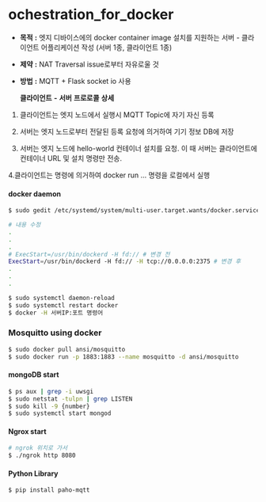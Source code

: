 # ochestration_for_docker

* **목적** **:** 엣지 디바이스에의 docker container image 설치를 지원하는 
   서버 - 클라이언트 어플리케이션 작성 (서버 1종, 클라이언트 1종)

* **제약** **:** NAT Traversal issue로부터 자유로울 것

* **방법** **:** MQTT + Flask socket io 사용



   **클라이언트** **-** **서버** **프로로콜** **상세**

1. 클라이언트는 엣지 노드에서 실행시 MQTT Topic에 자기 자신 등록

2. 서버는 엣지 노드로부터 전달된 등록 요청에 의거하여 기기 정보 DB에 저장

3. 서버는 엣지 노드에 hello-world 컨테이너 설치를 요청. 이 때 서버는 클라이언트에 컨테이너 URL 및 설치 명령만 전송.

4.클라이언트는 명령에 의거하여 docker run … 명령을 로컬에서 실행

#### docker daemon

```sh
$ sudo gedit /etc/systemd/system/multi-user.target.wants/docker.service

# 내용 수정
.
.
.
# ExecStart=/usr/bin/dockerd -H fd:// # 변경 전
ExecStart=/usr/bin/dockerd -H fd:// -H tcp://0.0.0.0:2375 # 변경 후
.
.
.

$ sudo systemctl daemon-reload
$ sudo systemctl restart docker
$ docker -H 서버IP:포트 명령어
```



### Mosquitto using docker

```sh
$ sudo docker pull ansi/mosquitto
$ sudo docker run -p 1883:1883 --name mosquitto -d ansi/mosquitto
```



#### mongoDB start

```sh
$ ps aux | grep -i uwsgi
$ sudo netstat -tulpn | grep LISTEN
$ sudo kill -9 {number}
$ sudo systemctl start mongod
```



#### Ngrox start

```sh
# ngrok 위치로 가서
$ ./ngrok http 8080

```

#### Python Library

```sh
$ pip install paho-mqtt

```